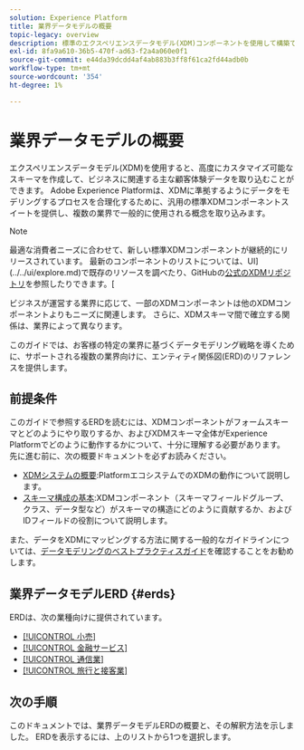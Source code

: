 ```yaml
---
solution: Experience Platform
title: 業界データモデルの概要
topic-legacy: overview
description: 標準のエクスペリエンスデータモデル(XDM)コンポーネントを使用して構築できる、様々な業種向けの標準化されたデータモデルについて説明します。
exl-id: 8fa9a610-36b5-470f-ad63-f2a4a060e0f1
source-git-commit: e44da39dcdd4af4ab883b3ff8f61ca2fd44adb0b
workflow-type: tm+mt
source-wordcount: '354'
ht-degree: 1%

---
```


# 業界データモデルの概要

エクスペリエンスデータモデル(XDM)を使用すると、高度にカスタマイズ可能なスキーマを作成して、ビジネスに関連する主な顧客体験データを取り込むことができます。 Adobe Experience Platformは、XDMに準拠するようにデータをモデリングするプロセスを合理化するために、汎用の標準XDMコンポーネントスイートを提供し、複数の業界で一般的に使用される概念を取り込みます。

>[!NOTE]
>
>最適な消費者ニーズに合わせて、新しい標準XDMコンポーネントが継続的にリリースされています。 最新のコンポーネントのリストについては、UI](../../ui/explore.md)で既存のリソースを調べたり、GitHubの[公式のXDMリポジトリ](https://github.com/adobe/xdm/tree/master/components)を参照したりできます。[

ビジネスが運営する業界に応じて、一部のXDMコンポーネントは他のXDMコンポーネントよりもニーズに関連します。 さらに、XDMスキーマ間で確立する関係は、業界によって異なります。

このガイドでは、お客様の特定の業界に基づくデータモデリング戦略を導くために、サポートされる複数の業界向けに、エンティティ関係図(ERD)のリファレンスを提供します。

## 前提条件

このガイドで参照するERDを読むには、XDMコンポーネントがフォームスキーマとどのようにやり取りするか、およびXDMスキーマ全体がExperience Platformでどのように動作するかについて、十分に理解する必要があります。 先に進む前に、次の概要ドキュメントを必ずお読みください。

* [XDMシステムの概要](../../home.md):PlatformエコシステムでのXDMの動作について説明します。
* [スキーマ構成の基本](../../schema/composition.md):XDMコンポーネント（スキーマフィールドグループ、クラス、データ型など）がスキーマの構造にどのように貢献するか、およびIDフィールドの役割について説明します。

また、データをXDMにマッピングする方法に関する一般的なガイドラインについては、[データモデリングのベストプラクティスガイド](../../schema/best-practices.md)を確認することをお勧めします。

## 業界データモデルERD {#erds}

ERDは、次の業種向けに提供されています。

* [[!UICONTROL 小売]](./retail.md)
* [[!UICONTROL 金融サービス]](./financial.md)
* [[!UICONTROL 通信業]](./telecom.md)
* [[!UICONTROL 旅行と接客業]](./travel-hospitality.md)

## 次の手順

このドキュメントでは、業界データモデルERDの概要と、その解釈方法を示しました。 ERDを表示するには、上のリストから1つを選択します。
